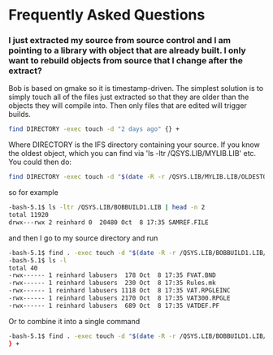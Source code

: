 # Frequently Asked Questions

### I just extracted my source from source control and I am pointing to a library with object that are already built.  I only want to rebuild objects from source that I change after the extract?
Bob is based on gmake so it is timestamp-driven.  The simplest solution is to simply touch all of the files just extracted so that they are older than the objects they will compile into.  Then only files that are edited will trigger builds.

```bash
find DIRECTORY -exec touch -d "2 days ago" {} +
```
Where DIRECTORY is the IFS directory containing your source.
If you know the oldest object, which you can find via 'ls -ltr /QSYS.LIB/MYLIB.LIB' etc.
You could then do:
```bash
find DIRECTORY -exec touch -d "$(date -R -r /QSYS.LIB/MYLIB.LIB/OLDESTOBJ.PGM)" {} +
```
so for example
```bash
-bash-5.1$ ls -ltr /QSYS.LIB/BOBBUILD1.LIB | head -n 2
total 11920
drwx---rwx 2 reinhard 0  20480 Oct  8 17:35 SAMREF.FILE
```
and then I go to my source directory and run
```bash
-bash-5.1$ find . -exec touch -d "$(date -R -r /QSYS.LIB/BOBBUILD1.LIB/SAMREF.FILE)" {} +
-bash-5.1$ ls -l
total 40
-rwx------ 1 reinhard labusers  178 Oct  8 17:35 FVAT.BND
-rwx------ 1 reinhard labusers  230 Oct  8 17:35 Rules.mk
-rwx------ 1 reinhard labusers 1118 Oct  8 17:35 VAT.RPGLEINC
-rwx------ 1 reinhard labusers 2170 Oct  8 17:35 VAT300.RPGLE
-rwx------ 1 reinhard labusers  689 Oct  8 17:35 VATDEF.PF
```
Or to combine it into a single command
```bash
-bash-5.1$ find . -exec touch -d "$(date -R -r /QSYS.LIB/BOBBUILD1.LIB/$(ls -tr /QSYS.LIB/BOBBUILD1.LIB | head -n 1))" {
} +
```